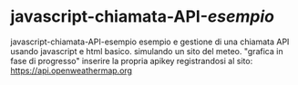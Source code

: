 # javascript-chiamata-API-_esempio_
javascript-chiamata-API-esempio esempio e gestione di una chiamata API usando javascript e html basico. simulando un sito del meteo. "grafica in fase di progresso" inserire la propria apikey registrandosi al sito: https://api.openweathermap.org
